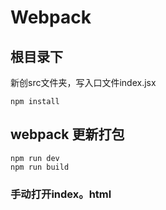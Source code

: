 # Webpack
## 根目录下
新创src文件夹，写入口文件index.jsx
```
npm install
```
## webpack 更新打包
```
npm run dev
npm run build
```
### 手动打开index。html
